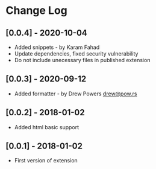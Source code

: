 # Change Log

## [0.0.4] - 2020-10-04
- Added snippets - by Karam Fahad
- Update dependencies, fixed security vulnerability
- Do not include unecessary files in published extension

## [0.0.3] - 2020-09-12
- Added formatter - by Drew Powers <drew@pow.rs>

## [0.0.2] - 2018-01-02
- Added html basic support

## [0.0.1] - 2018-01-02
- First version of extension
